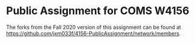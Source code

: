 # Public Assignment for COMS W4156

The forks from the Fall 2020 version of this assignment can be found at https://github.com/jxm033f/4156-PublicAssignment/network/members. 
